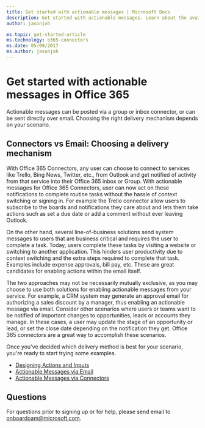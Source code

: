 ```yaml
---
title: Get started with actionable messages | Microsoft Docs
description: Get started with actionable messages. Learn about the available delivery mechanisms and applicable scenarios.
author: jasonjoh

ms.topic: get-started-article
ms.technology: o365-connectors
ms.date: 05/09/2017
ms.author: jasonjoh
---
```

# Get started with actionable messages in Office 365

Actionable messages can be posted via a group or inbox connector, or can be sent directly over email. Choosing the right delivery mechanism depends on your scenario.

## Connectors vs Email: Choosing a delivery mechanism

With Office 365 Connectors, any user can choose to connect to services like Trello, Bing News, Twitter, etc., from Outlook and get notified of activity from that service into their Office 365 inbox or Group. With actionable messages for Office 365 Connectors, user can now act on these notifications to complete routine tasks without the hassle of context switching or signing in. For example the Trello connector allow users to subscribe to the boards and notifications they care about and lets them take actions such as set a due date or add a comment without ever leaving Outlook.

On the other hand, several line-of-business solutions send system messages to users that are business critical and requires the user to complete a task. Today, users complete these tasks by visiting a website or switching to another application. This hinders user productivity due to context switching and the extra steps required to complete that task. Examples include expense approvals, bill pay, etc. These are great candidates for enabling actions within the email itself.

The two approaches may not be necessarily mutually exclusive, as you may choose to use both solutions for enabling actionable messages from your service. For example, a CRM system may generate an approval email for authorizing a sales discount by a manager, thus enabling an actionable message via email. Consider other scenarios where users or teams want to be notified of important changes to opportunities, leads or accounts they manage. In these cases, a user may update the stage of an opportunity or lead, or set the close date depending on the notification they get. Office 365 connectors are a great way to accomplish these scenarios.

Once you've decided which delivery method is best for your scenario, you're ready to start trying some examples.

- [Designing Actions and Inputs](actions-and-inputs.md)
- [Actionable Messages via Email](actionable-messages-via-email.md)
- [Actionable Messages via Connectors](actionable-messages-via-connectors.md)

## Questions

For questions prior to signing up or for help, please send email to [onboardoam@microsoft.com](mailto:onboardoam@microsoft.com).